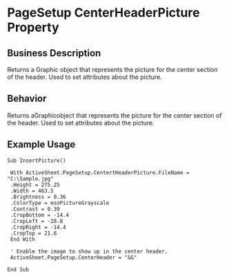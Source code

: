 # PageSetup CenterHeaderPicture Property

## Business Description
Returns a Graphic object that represents the picture for the center section of the header. Used to set attributes about the picture.

## Behavior
Returns aGraphicobject that represents the picture for the center section of the header. Used to set attributes about the picture.

## Example Usage
```vba
Sub InsertPicture() 
 
 With ActiveSheet.PageSetup.CentertHeaderPicture.FileName = "C:\Sample.jpg" 
 .Height = 275.25 
 .Width = 463.5 
 .Brightness = 0.36 
 .ColorType = msoPictureGrayscale 
 .Contrast = 0.39 
 .CropBottom = -14.4 
 .CropLeft = -28.8 
 .CropRight = -14.4 
 .CropTop = 21.6 
 End With 
 
 ' Enable the image to show up in the center header. 
 ActiveSheet.PageSetup.CenterHeader = "&G" 
 
End Sub
```